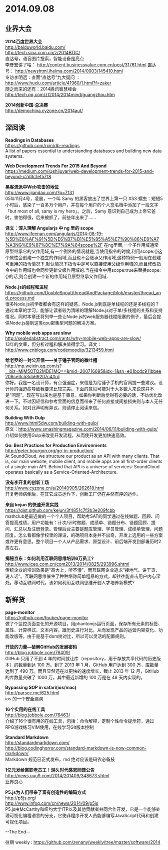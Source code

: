 2014.09.08  
========

## 业界大会

**2014百度世界大会**  
http://baiduworld.baidu.com/  
http://tech.sina.com.cn/z/2014BTIC/  
直达号，语音图片搜索，智能设备是亮点  
李彦宏讲了啥： http://content.businessvalue.com.cn/post/31761.html
直达号： http://newshtml.iheima.com/2014/0903/145410.html  
专访李明远：直面“直达号”九大疑问 ： http://www.huxiu.com/article/41960/1.html?f=zaker  
随之而来的还有：2014腾讯智慧峰会  
http://tech.qq.com/zt2014/2014mind/guangzhou.htm  

**2014创新中国·总决赛**  
http://demochina.cyzone.cn/2014aut/  

## 深阅读

**Readings in Databases**  
https://github.com/rxin/db-readings  
A list of papers essential to understanding databases and building new data systems.  

**Web Development Trends For 2015 And Beyond**  
https://medium.com/@shijuvar/web-development-trends-for-2015-and-beyond-c2d3c1ef5718  

**黑客流派中Web攻击的地位**  
http://www.ijiandao.com/?p=7131  
05年11月4号，凌晨，一个叫 Samy 的黑客放出了世界上第一只 XSS 蠕虫：短短5小时后，感染了一百多万个用户，并在每个用户的个人签名档中添加了一段文字「but most of all, samy is my hero」。之后，Samy 意识到自己成为上帝它爸时，害怕得很，后来被抓了，前些年出来了……

**译文：深入理解 Angularjs 中 ng 里的 scope**  
http://www.ifeenan.com/angularjs/2014-08-19-%5B%E8%AF%91%5D%E6%B7%B1%E5%85%A5%E7%90%86%E8%A7%A3NG%E9%87%8C%E7%9A%84scope%2F
在ng里面,一个子作用域通常原型继承它的父作用域,有一个例外的情况就是,当使用指令的时候,利用scope:{}这个属性会创建一个独立的作用域,而且也不会继承父作用域,这种特例一般用在创建可重用的指令情况下.默认情况下指令中是可以直接使用父级作用域的,而且修改指令中的作用域也会同步更新父级作用域的.当在指令中用scope:true来替换scope:{}的话,则会创建一个新的作用域且原型继承父作用域.

**Node.js的线程和进程**  
https://github.com/DoubleSpout/threadAndPackage/blob/master/thread_and_process.md  
很多Node.js初学者都会有这样的疑惑，Node.js到底是单线程的还是多线程的？通过本章的学习，能够让读者较为清晰的理解Node.js对于单/多线程的关系和支持情况。同时本章还将列举一些让Node.js的web服务器线程阻塞的例子，最后会提供Node.js碰到这类cpu密集型问题的解决方案。

**Why mobile web apps are slow**  
http://sealedabstract.com/rants/why-mobile-web-apps-are-slow/  
13年的文章，但分析过程和解决值得学习。译文：http://www.cnblogs.com/codemood/p/3213459.html 

**给老罗的一封公开信——关于锤子官网的微吐槽**  
http://mp.weixin.qq.com/s?__biz=MjM5OTQ2MDE1MQ==&mid=200716695&idx=1&sn=e01bcdc911bbee208ce3c53cb69207c4#rd  
你好。我是一名设计师，有点强迫症，来信是为给锤子手机的官网提一些建议。设计师的强迫症导致我要求比较完美。下面的意见可能对于大多数人来说这并不是“问题”。现在写出来也是基于善意，如果你判断后觉得有必要的话，不妨优化改进一下。不过因轻信和参考里面的信息而带来了任何直接或间接损失则与本人无任何关系。如对此声明有异议，则请停止阅读来信。

**Building With Gulp**  
http://www.html5dw.com/building-with-gulp/  
原文：http://www.smashingmagazine.com/2014/06/11/building-with-gulp/  
介绍如何使用Gulp来改变开发流程，从而使开发更加快速高效。

**Go: Best Practices for Production Environments**  
http://peter.bourgon.org/go-in-production/  
At SoundCloud, we structure our product as an API with many clients. That is, our main website, mobile client, and mobile apps are all first-order clients of a single main API. Behind that API is a universe of services: SoundCloud operates basically as a Service-Oriented-Architecture.

**没有李开复的创新工场**  
http://www.cyzone.cn/a/20140905/262618.html  
开复老师病倒后，在其它成员运作下，创新工厂仍在井然有序的运作。

**来自 kejun 的快速开发实践**  
https://gist.github.com/kejun/3f4851c7f3b3e209fcbb  
mathclub是最近做的一个个人项目，帮助考SAT的同学通过在线做题、回顾、问答提高成绩。用户功能有：计次/计时做题、成绩单、错题分布、错题回顾、提问、汇总以及注册登录。管理后台主要是题库管理、学员管理、成绩单管理、问题回复。怎么看都像学校里的课设，的确项目本身并不出奇，开发上选用的一些方案或许更有意思。整个项目一个人从产品需求、原型设计、前后端开发到部署历时2周左右。

**揭秘京东：如何利用互联网思维培训6万员工?**  
http://www.iceo.com.cn/com2013/2014/0825/293996.shtml  
传统企业的培训效果是“高大上，听不懂”，而互联网企业追求“接地气、讲干货、说人话”。互联网思维催生了种种堪称简单粗暴的方式，却往往能直击用户内心深处。移动互联网时代，该如何利用互联网思维开创人才培养新模式?

## 新鲜货

**page-monitor**  
https://github.com/fouber/page-monitor  
做了个监控页面变化的开源项目，用phantomjs运行页面，保存所有元素的标签、属性、计算样式、文本内容，跟历史进行对比，从而发现产品的运营内容变化、功能改版等。由于是基于dom树对比，所以可以灵活的配置规则。

**开放的力量—破解GitHub的发展密码**  
http://blog.jobbole.com/76409/  
GitHub 只用了不到 4 年的时间就让库（repository，用于存放共享代码的历史版本）的数量到达 100 万。到了 2013 年 1 月，GitHub 用户达到 300 万，库数量达到了 490 万。而且显然还在以更快的速度增长，截止 2013 年 12 月，GitHub 的库数量突破了 1000 万，其中最近新增的 100 万是在 48 天内实现的。

**Bypassing SOP in safari(ios/mac)**  
http://parsec.me/625.html  
ios 的一个安全漏洞

**16个实用的在线工具**  
http://blog.jobbole.com/76463/  
介绍了16个很有用的在线工具，包括：命令解释，定制个性命令提示符，通过RPG游戏练习VIM使用，在线学习Git版本控制

**Standard Markdown**  
http://standardmarkdown.com/  
http://blog.codinghorror.com/standard-markdown-is-now-common-markdown/  
Markdown 规范已正式发布，md 绝对应该是码农必备技 

**1亿元发给离职老员工！游久时代感恩回馈公告**  
http://news.uuu9.com/2014/201409/348673.shtml  
业界良心

**P5.js为人们带来了富有创造性的编码方式**  
http://p5js.org/  
http://www.infoq.com/cn/news/2014/09/p5js  
P5.js由McCarthy和纽约大学ITP以及其他贡献者共同合作开发，它是一个能够处理可视化编程语言的分支，它使非程序开发人员能够编写JavaScript代码和创建可视化项目。 

--The End--

往期 weekly : https://github.com/zenany/weekly/tree/master/software/2014
